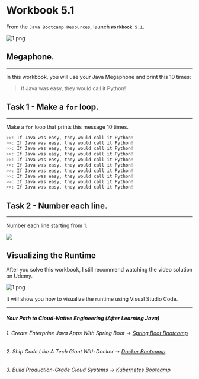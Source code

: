 # Workbook 5.1

From the `Java Bootcamp Resources`, launch **`Workbook 5.1`**.

![1.png](https://firebasestorage.googleapis.com/v0/b/learnthepart-75aed.appspot.com/o/images%2F7a57d41b-e14c-4a72-9653-3cc00dfc2ca0?alt=media&token=9e37ad99-9f29-4845-bec0-a2e81575b47a)
## Megaphone.
----------

In this workbook, you will use your Java Megaphone and print this 10 times:

> If Java was easy, they would call it Python!

## Task 1 - Make a `for` loop.
---------------------------

Make a `for` loop that prints this message 10 times.

```java
>>﻿: If Java was easy, they would call it Python!
>>﻿: If Java was easy, they would call it Python!
>>﻿: If Java was easy, they would call it Python!
>>﻿: If Java was easy, they would call it Python!
>>﻿: If Java was easy, they would call it Python!
>>﻿: If Java was easy, they would call it Python!
>>﻿: If Java was easy, they would call it Python!
>>﻿: If Java was easy, they would call it Python!
>>﻿: If Java was easy, they would call it Python!
>>﻿: If Java was easy, they would call it Python!
```

## Task 2 - Number each line.
--------------------------

Number each line starting from 1.

![](https://firebasestorage.googleapis.com/v0/b/learnthepart-75aed.appspot.com/o/images%2Fd5440a20-73eb-4d2c-b01f-01455647dd66?alt=media&token=d59a7d03-9fbe-44d6-bfb7-da3e5469a4bd)

## Visualizing the Runtime

After you solve this workbook, I still recommend watching the video solution on Udemy.

![1.png](https://firebasestorage.googleapis.com/v0/b/learnthepart-75aed.appspot.com/o/images%2F6bf7fc37-b1ab-4ab2-bdfe-a46008c16cb2?alt=media&token=b2b6dea7-fbab-4e13-bcb2-6dfb85795cb0)

It will show you how to visualize the runtime using Visual Studio Code.

----------
##### Your Path to Cloud-Native Engineering (After Learning Java)
###### 1. Create Enterprise Java Apps With Spring Boot → [Spring Boot Bootcamp](https://www.udemy.com/course/the-complete-spring-boot-development-bootcamp/?couponCode=SPRING_BOOTCAMP)
###### 2. Ship Code Like A Tech Giant With Docker → [Docker Bootcamp](https://www.udemy.com/course/docker-bootcamp-conquer-docker-with-real-world-projects/?couponCode=DOCKER_BOOTCAMP)
###### 3. Build Production-Grade Cloud Systems → [Kubernetes Bootcamp](https://kubernetestraining.io/)